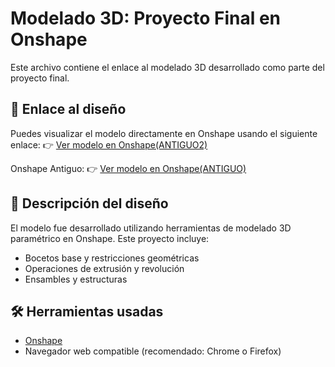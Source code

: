 # Modelado 3D: Proyecto Final en Onshape

Este archivo contiene el enlace al modelado 3D desarrollado como parte del proyecto final.

## 🔗 Enlace al diseño

Puedes visualizar el modelo directamente en Onshape usando el siguiente enlace:
👉 [Ver modelo en Onshape(ANTIGUO2)](https://cad.onshape.com/documents/62a71347bcf43b206f2fa3ce/w/6952c6cc66f60fffa0542bf9/e/4242771c9497698b770d1021?renderMode=0&uiState=6846796fad6c5357d42d262d)

Onshape Antiguo:
👉 [Ver modelo en Onshape(ANTIGUO)](https://cad.onshape.com/documents/bbaca80455041ad670f176f2/w/d1e89e72632743b5f5e71d92/e/5f38c18834b9a403c60b2e81?renderMode=0&uiState=68387a19b1fe9f013e98b3a6)

## 📌 Descripción del diseño

El modelo fue desarrollado utilizando herramientas de modelado 3D paramétrico en Onshape. Este proyecto incluye:

- Bocetos base y restricciones geométricas
- Operaciones de extrusión y revolución
- Ensambles y estructuras

## 🛠️ Herramientas usadas

- [Onshape](https://www.onshape.com/)
- Navegador web compatible (recomendado: Chrome o Firefox)




